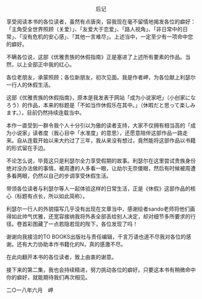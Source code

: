 <p align="center">后记</p>

享受阅读本书的各位读者，虽然有点唐突，容我现在毫不留情地揭发各位的癖好：「主角受全世界照顾（关爱）」、「友爱大于恋爱」、「路人视角」、「非日常中的日常」、「没有危机的安心感」、「其他一言难尽」。上述当中，一定至少有一项命中您的癖好。

不瞒各位说，这部《优雅贵族的休假指南》正是塞进了上述所有要素的作品。当然，以上全部正中我的红心。

各位老朋友，承蒙照顾；各位新朋友，初次见面。我是作者岬，为各位献上利瑟尔一行人的休假生活。

这部《优雅贵族的休假指南》，原本是我发表于网站「成为小说家吧」（小创家になろう）的作品，本来的标题是「不如当作休假乐在其中。」（休暇だと思って楽しみます。），目前仍然持续连载当中。

本作一直受到一群令我个人十分引以为傲的读者支持，大家不仅拥有相当高的「成为小说家」读者度（我心目中「水准度」的意思），还愿意陪伴这部作品一路走来。自从连载开始以来大约过了三年，我从来没有想过，竟然能将这部作品以书籍的形式留在手边。

不论怎么说，毕竟这只是利瑟尔全力享受假期的故事。利瑟尔在这里尝试贵族身份绝对没办法做的事情，被周遭的人多看一眼，让劫尔无奈傻眼，然后有时候被周遭多看两眼，仍然以自己的步调享受休假生活。

带领各位读者与利瑟尔等人一起体验这样的日常生活，正是《休假》这部作品的核心（标题有点长，所以如此简称）。

利瑟尔一行人的外貌描写几乎没有出现在文章当中，感谢绘者sando老师将他们画得如此帅气优雅，还宽容接纳我将外表全部丢给别人决定，却对细节多所要求的行径。卷首彩图藏了一点若隐若现的陛下，各位发现了吗！

谢谢向我接洽的TO BOOKS出版社与责任编辑，千言万语也道不尽我对各位的感谢。还有大力协助本作书籍化的N，真的感激不尽。

在此向翻开本书的各位读者，致上由衷的谢意。

接下来的第二集，我也会持续精进，努力挑动各位的癖好。只要这本书有稍微命中你的癖好，就能期待我们再次相见。

二○一八年六月　岬

